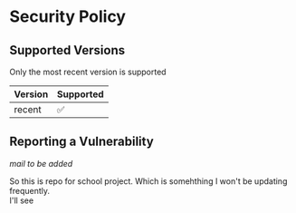 # Security Policy

## Supported Versions

Only the most recent version is supported

| Version | Supported          |
| ------- | ------------------ |
| recent  | :white_check_mark: |

## Reporting a Vulnerability

*mail to be added*

So this is repo for school project. Which is somehthing I won't be updating frequently.  
I'll see
